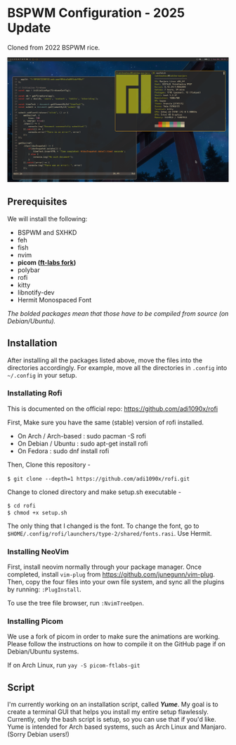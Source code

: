 # BSPWM Configuration - 2025 Update

Cloned from 2022 BSPWM rice.

![Doing some activities](imgs/bspwm.png)

## Prerequisites

We will install the following:

- BSPWM and SXHKD
- feh
- fish
- nvim
- **picom ([ft-labs fork](https://github.com/r0-zero/picom))**
- polybar
- rofi
- kitty
- libnotify-dev
- Hermit Monospaced Font

*The bolded packages mean that those have to be compiled from source (on Debian/Ubuntu).*

## Installation

After installing all the packages listed above, move the files into the directories accordingly. For example, move all the directories in `.config` into `~/.config` in your setup.

### Installating Rofi
This is documented on the official repo: https://github.com/adi1090x/rofi

First, Make sure you have the same (stable) version of rofi installed.
- On Arch / Arch-based : sudo pacman -S rofi
- On Debian / Ubuntu : sudo apt-get install rofi
- On Fedora : sudo dnf install rofi

Then, Clone this repository -

` $ git clone --depth=1 https://github.com/adi1090x/rofi.git `

Change to cloned directory and make setup.sh executable -

```
$ cd rofi
$ chmod +x setup.sh
```
The only thing that I changed is the font. To change the font, go to `$HOME/.config/rofi/launchers/type-2/shared/fonts.rasi`. Use Hermit.

### Installing NeoVim
First, install neovim normally through your package manager. Once completed, install `vim-plug` from https://github.com/junegunn/vim-plug. Then, copy the four files into your own file system, and sync all the plugins by running: `:PlugInstall`.

To use the tree file browser, run `:NvimTreeOpen`.

### Installing Picom
We use a fork of picom in order to make sure the animations are working. Please follow the instructions on how to compile it on the GitHub page if on Debian/Ubuntu systems.

If on Arch Linux, run `yay -S picom-ftlabs-git`

## Script

I'm currently working on an installation script, called ***Yume***. My goal is to create a terminal GUI that helps you install my entire setup flawlessly. Currently, only the bash script is setup, so you can use that if you'd like. Yume is intended for Arch based systems, such as Arch Linux and Manjaro. (Sorry Debian users!)
